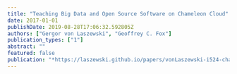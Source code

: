 ```yaml
---
title: "Teaching Big Data and Open Source Software on Chameleon Cloud"
date: 2017-01-01
publishDate: 2019-08-28T17:06:32.592805Z
authors: ["Gergor von Laszewski", "Geoffrey C. Fox"]
publication_types: ["1"]
abstract: ""
featured: false
publication: "*https://laszewski.github.io/papers/vonLaszewski-i524-chameleon.pdf*"
---
```


